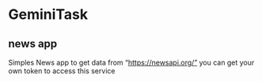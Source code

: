 # GeminiTask
## news app

Simples News app to get data from “https://newsapi.org/” you can get your own token to access this service
